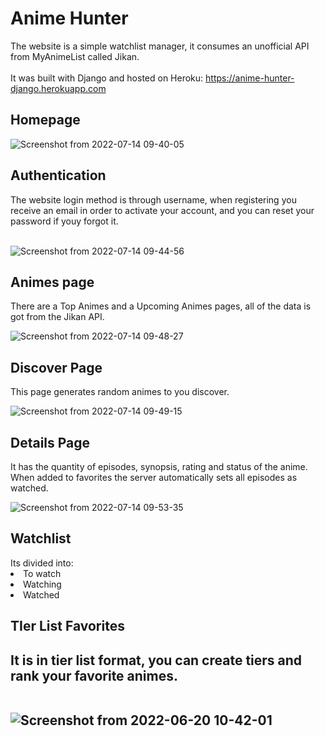 # Anime Hunter
The website is a simple watchlist manager, it consumes an unofficial API from MyAnimeList called Jikan. <br><br>
It was built with Django and hosted on Heroku: https://anime-hunter-django.herokuapp.com

<h2>Homepage</h2>

![Screenshot from 2022-07-14 09-40-05](https://user-images.githubusercontent.com/79537042/178984427-8da9084b-5cec-4f37-83fa-e6197dedc456.png)

<h2>Authentication</h2>
The website login method is through username, when registering you receive an email in order to activate your account, and you can reset your password if youy forgot it.<br><br>

![Screenshot from 2022-07-14 09-44-56](https://user-images.githubusercontent.com/79537042/178985387-b1458124-d0ef-4dbf-811a-1c7ef0f1820e.png)

<h2>Animes page</h2>
There are a Top Animes and a Upcoming Animes pages, all of the data is got from the Jikan API.

![Screenshot from 2022-07-14 09-48-27](https://user-images.githubusercontent.com/79537042/178986006-15f1769c-ae08-4197-879c-f02f806cf218.png)

<h2>Discover Page</h2>
This page generates random animes to you discover.

![Screenshot from 2022-07-14 09-49-15](https://user-images.githubusercontent.com/79537042/178986135-e0f85a79-f3bc-4d23-9f10-22d4b0cfa727.png)

<h2>Details Page</h2>
It has the quantity of episodes, synopsis, rating and status of the anime.
When added to favorites the server automatically sets all episodes as watched.

![Screenshot from 2022-07-14 09-53-35](https://user-images.githubusercontent.com/79537042/178986977-83ef421e-a66b-47ce-8bca-97c3c5f52681.png)

<h2>Watchlist</h2>
Its divided into:
<li>To watch
<li>Watching
<li>Watched

<h2>TIer List Favorites<h2>
It is in tier list format, you can create tiers and rank your favorite animes. <br><br>

![Screenshot from 2022-06-20 10-42-01](https://user-images.githubusercontent.com/79537042/178987498-a52f079c-294a-4ae5-9be5-c2441792b6e4.png)


